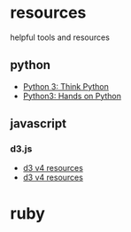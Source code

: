 # resources
helpful tools and resources 

## python
* [Python 3: Think Python](http://greenteapress.com/thinkpython2/html/index.html)
* [Python3: Hands on Python](http://anh.cs.luc.edu/python/hands-on/3.0/)

## javascript

### d3.js 
* [d3 v4 resources](https://square.github.io/intro-to-d3/)
* [d3 v4 resources](http://d3indepth.com/)

# ruby
